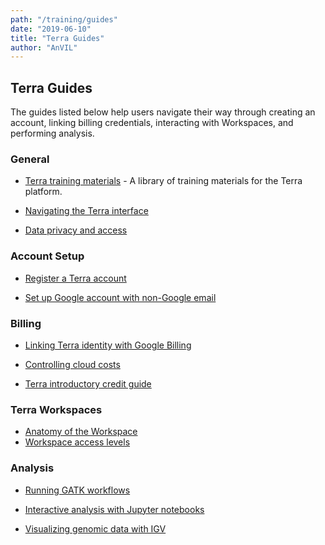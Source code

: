 ```yaml
---
path: "/training/guides"
date: "2019-06-10"
title: "Terra Guides"
author: "AnVIL"
---
```


## Terra Guides
 
The guides listed below help users navigate their way through creating an account, linking billing credentials, interacting with Workspaces, and performing analysis. 

### General
- [Terra training materials](https://support.terra.bio/) - A library of training materials for the Terra platform.

- [Navigating the Terra interface](https://support.terra.bio/hc/en-us/articles/360022704371-Navigating-in-Terra)

- [Data privacy and access](https://support.terra.bio/hc/en-us/articles/360026775691-Managing-data-privacy-and-access-with-Authorization-Domains)

### Account Setup

- [Register a Terra account](https://support.terra.bio/hc/en-us/articles/360028235911-How-to-register-for-a-Terra-account)

- [Set up Google account with non-Google email](https://support.terra.bio/hc/en-us/articles/360029186611-Setting-up-a-Google-account-with-a-non-Google-email)

### Billing

- [Linking Terra identity with Google Billing](https://support.terra.bio/hc/en-us/articles/360026182251-How-to-set-up-billing-projects-and-Google-Billing-Accounts)

- [Controlling cloud costs](https://support.terra.bio/hc/en-us/sections/360006459511-Controlling-Cloud-costs)

- [Terra introductory credit guide](https://support.terra.bio/hc/en-us/articles/360027940952-Free-credits-FAQs)

### Terra Workspaces

- [Anatomy of the Workspace](https://support.terra.bio/hc/en-us/articles/360022716811-The-Workspace-Organize-data-organize-and-run-analysis-tools)
- [Workspace access levels](https://support.terra.bio/hc/en-us/articles/360025851892-Reader-writer-or-owner-Workspace-access-controls-explained)

### Analysis

- [Running GATK workflows](https://support.terra.bio/hc/en-us/articles/360029034232-Getting-started-with-GATK-workflows-in-the-cloud-FAQs)

- [Interactive analysis with Jupyter notebooks](https://support.terra.bio/hc/en-us/articles/360024898671-Interactive-analysis-with-Jupyter-notebooks)

- [Visualizing genomic data with IGV](https://support.terra.bio/hc/en-us/articles/360029654831-Viewing-IGV-tracks-of-BAM-files-in-your-workspace-data)

